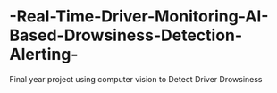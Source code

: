 # -Real-Time-Driver-Monitoring-AI-Based-Drowsiness-Detection-Alerting-
Final year project using computer vision to Detect Driver Drowsiness
